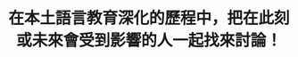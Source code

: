 ---
layout: post
title: "在本土語言教育深化的歷程中，把在此刻或未來會受到影響的人一起找來討論！"
tags:
  - "教育"
  - "法規"
  - "人文"
id: 68
thumbnail: ""
description: "開放政府第68次協作會議 預告「高級中等以下學校及幼兒園閩南語師資培育資格及聘用辦法」草案"
color: "green"
publish: "false"
departments:
  - "教育部"
cover:
  link: "https://drive.google.com/file/d/1sOOdPwP-fL53fJpE1-gmGmifbIMcquBj/view"
introduction:
  content: "教育部在國發會「公共政策網路參與平台」進行法令草案預告，針對「高級中等以下學校及幼兒園閩南語師資培育資格及聘用辦法」草案廣徵網友意見，主辦單位教育部師資培育及藝術教育司也進行了利害關係人訪談。
經過議題研究，利害關係人的意見爭點主要有：1.師資培育需求盤點與落日條款2.權宜師資與認證師資的專業性3.教學實務現場的彈性需求。
主辦本次協作會議在這些爭點之上，以事前公開資料做基礎，用不同的交流形式讓利害關係人的意見能夠在會前呈現、在會中面對面交流。希望為深化本土語言的供需端討論出一個大家比較能接受的草案方向，繼續一起努力。"
  image: ""
join:
  type: "眾"
  image: "/images/post/68/1b105UpIHn-GDM77TnTIVUgA7spmTQkcP.jpg"
embed:
  - type: "agenda_book"
    links:
      - "https://issuu.com/pdis.tw/docs/__________________________________________68______"
  - type: "mind_map"
    links:
      - "https://miro.com/app/live-embed/o9J_ktDC9xk=/?moveToViewport=12909,-959,10340,4165&amp;embedAutoplay=true"
  - type: "ministry_slide"
    links:
      - "https://issuu.com/pdis.tw/docs/1090508-_________"
  - type: "host_slide"
    links:
      - "https://issuu.com/pdis.tw/docs/_68-___________________final_"
  - type: "transcript"
    links:
      - "https://sayit.pdis.nat.gov.tw/2020-05-08-%E9%96%8B%E6%94%BE%E6%94%BF%E5%BA%9C%E7%AC%AC68%E6%AC%A1%E5%8D%94%E4%BD%9C%E6%9C%83%E8%AD%B0"
pictures:
---